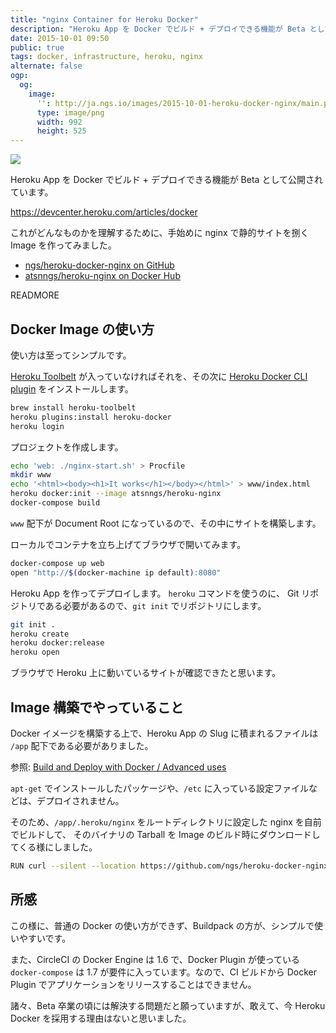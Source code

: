 ```yaml
---
title: "nginx Container for Heroku Docker"
description: "Heroku App を Docker でビルド + デプロイできる機能が Beta として公開されており、これがどんなものかを理解するために、手始めに nginx で静的サイトを捌く Image を作ってみました。"
date: 2015-10-01 09:50
public: true
tags: docker, infrastructure, heroku, nginx
alternate: false
ogp:
  og:
    image:
      '': http://ja.ngs.io/images/2015-10-01-heroku-docker-nginx/main.png
      type: image/png
      width: 992
      height: 525
---
```


![](2015-10-01-heroku-docker-nginx/main.png)

Heroku App を Docker でビルド + デプロイできる機能が Beta として公開されています。

https://devcenter.heroku.com/articles/docker

これがどんなものかを理解するために、手始めに nginx で静的サイトを捌く Image を作ってみました。

- [ngs/heroku-docker-nginx on GitHub](https://github.com/ngs/heroku-docker-nginx)
- [atsnngs/heroku-nginx on Docker Hub](https://hub.docker.com/r/atsnngs/heroku-nginx/)

READMORE

## Docker Image の使い方

使い方は至ってシンプルです。

[Heroku Toolbelt] が入っていなければそれを、その次に [Heroku Docker CLI plugin] をインストールします。

```sh
brew install heroku-toolbelt
heroku plugins:install heroku-docker
heroku login
```

プロジェクトを作成します。

```sh
echo 'web: ./nginx-start.sh' > Procfile
mkdir www
echo '<html><body><h1>It works</h1></body></html>' > www/index.html
heroku docker:init --image atsnngs/heroku-nginx
docker-compose build
```

`www` 配下が Document Root になっているので、その中にサイトを構築します。

ローカルでコンテナを立ち上げてブラウザで開いてみます。

```sh
docker-compose up web
open "http://$(docker-machine ip default):8080"
```

Heroku App を作ってデプロイします。 `heroku` コマンドを使うのに、
Git リポジトリである必要があるので、`git init` でリポジトリにします。

```sh
git init .
heroku create
heroku docker:release
heroku open
```

ブラウザで Heroku 上に動いているサイトが確認できたと思います。

## Image 構築でやっていること

Docker イメージを構築する上で、Heroku App の Slug に積まれるファイルは `/app` 配下である必要がありました。

参照: [Build and Deploy with Docker / Advanced uses](https://devcenter.heroku.com/articles/docker#advanced-uses)

`apt-get` でインストールしたパッケージや、`/etc` に入っている設定ファイルなどは、デプロイされません。

そのため、`/app/.heroku/nginx` をルートディレクトリに設定した nginx を自前でビルドして、
そのバイナリの Tarball を Image のビルド時にダウンロードしてくる様にしました。

```sh
RUN curl --silent --location https://github.com/ngs/heroku-docker-nginx/raw/master/nginx.tar.gz | tar xz -C /app/.heroku/nginx/sbin
```

## 所感

この様に、普通の Docker の使い方ができず、Buildpack の方が、シンプルで使いやすいです。

また、CircleCI の Docker Engine は 1.6 で、Docker Plugin が使っている `docker-compose` は 1.7 が要件に入っています。なので、CI ビルドから Docker Plugin でアプリケーションをリリースすることはできません。

諸々、Beta 卒業の頃には解決する問題だと願っていますが、敢えて、今 Heroku Docker を採用する理由はないと思いました。


[Heroku Toolbelt]: https://toolbelt.heroku.com/
[Heroku Docker CLI plugin]: https://github.com/heroku/heroku-docker
